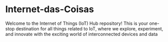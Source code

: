 # Internet-das-Coisas
Welcome to the Internet of Things (IoT) Hub repository! This is your one-stop destination for all things related to IoT, where we explore, experiment, and innovate with the exciting world of interconnected devices and data
